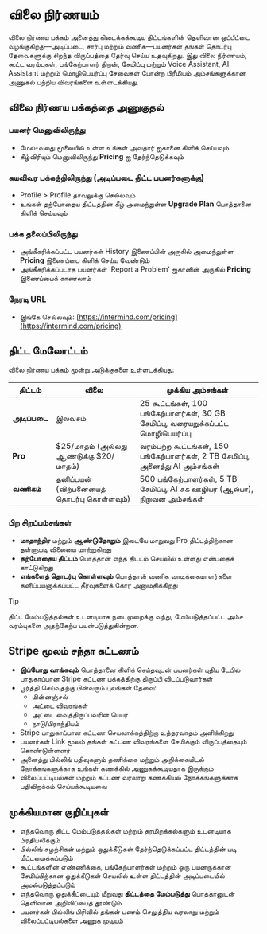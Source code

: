 # விலை நிர்ணயம்

விலை நிர்ணய பக்கம் அனைத்து கிடைக்கக்கூடிய திட்டங்களின் தெளிவான ஒப்பீட்டை வழங்குகிறது—அடிப்படை, சார்பு மற்றும் வணிக—பயனர்கள் தங்கள் தொடர்பு தேவைகளுக்கு சிறந்த விருப்பத்தை தேர்வு செய்ய உதவுகிறது. இது விலை நிர்ணயம், கூட்ட வரம்புகள், பங்கேற்பாளர் திறன், சேமிப்பு மற்றும் Voice Assistant, AI Assistant மற்றும் மொழிபெயர்ப்பு சேவைகள் போன்ற பிரீமியம் அம்சங்களுக்கான அணுகல் பற்றிய விவரங்களை உள்ளடக்கியது.

## விலை நிர்ணய பக்கத்தை அணுகுதல்

### பயனர் மெனுவிலிருந்து

- மேல்-வலது மூலையில் உள்ள உங்கள் அவதார் ஐகானை கிளிக் செய்யவும்
- கீழ்விரியும் மெனுவிலிருந்து **Pricing** ஐ தேர்ந்தெடுக்கவும்

### சுயவிவர பக்கத்திலிருந்து (அடிப்படை திட்ட பயனர்களுக்கு)

- Profile > Profile தாவலுக்கு செல்லவும்
- உங்கள் தற்போதைய திட்டத்தின் கீழ் அமைந்துள்ள **Upgrade Plan** பொத்தானை கிளிக் செய்யவும்

### பக்க தலைப்பிலிருந்து

- அங்கீகரிக்கப்பட்ட பயனர்கள் History இணைப்பின் அருகில் அமைந்துள்ள **Pricing** இணைப்பை கிளிக் செய்ய வேண்டும்
- அங்கீகரிக்கப்படாத பயனர்கள் 'Report a Problem' ஐகானின் அருகில் **Pricing** இணைப்பைக் காணலாம்

### நேரடி URL

- இங்கே செல்லவும்: [https://intermind.com/pricing](https://intermind.com/pricing)

## திட்ட மேலோட்டம்

விலை நிர்ணய பக்கம் மூன்று அடுக்குகளை உள்ளடக்கியது:

| திட்டம்       | விலை                                      | முக்கிய அம்சங்கள்                                                           |
| ------------ | ---------------------------------------- | ------------------------------------------------------------------------- |
| **அடிப்படை**    | இலவசம்                                     | 25 கூட்டங்கள், 100 பங்கேற்பாளர்கள், 30 GB சேமிப்பு, வரையறுக்கப்பட்ட மொழிபெயர்ப்பு      |
| **Pro**      | $25/மாதம் (அல்லது ஆண்டுக்கு $20/மாதம்) | வரம்பற்ற கூட்டங்கள், 150 பங்கேற்பாளர்கள், 2 TB சேமிப்பு, அனைத்து AI அம்சங்கள்       |
| **வணிகம்** | தனிப்பயன் (விற்பனையைத் தொடர்பு கொள்ளவும்)                   | 500 பங்கேற்பாளர்கள், 5 TB சேமிப்பு, AI சக ஊழியர் (ஆல்பா), நிறுவன அம்சங்கள் |

### பிற சிறப்பம்சங்கள்

- **மாதாந்திர** மற்றும் **ஆண்டுதோறும்** இடையே மாறுவது Pro திட்டத்திற்கான தள்ளுபடி விலையை மாற்றுகிறது
- **தற்போதைய திட்டம்** பொத்தான் எந்த திட்டம் செயலில் உள்ளது என்பதைக் காட்டுகிறது
- **எங்களைத் தொடர்பு கொள்ளவும்** பொத்தான் வணிக வாடிக்கையாளர்களை தனிப்பயனாக்கப்பட்ட தீர்வுகளைக் கோர அனுமதிக்கிறது

> [!TIP]
> திட்ட மேம்படுத்தல்கள் உடனடியாக நடைமுறைக்கு வந்து, மேம்படுத்தப்பட்ட அம்ச வரம்புகளை அதற்கேற்ப பயன்படுத்துகின்றன.

## Stripe மூலம் சந்தா கட்டணம்

- **இப்போது வாங்கவும்** பொத்தானை கிளிக் செய்தவுடன் பயனர்கள் புதிய டேபில் பாதுகாப்பான Stripe கட்டண பக்கத்திற்கு திருப்பி விடப்படுவார்கள்
- பூர்த்தி செய்வதற்கு பின்வரும் புலங்கள் தேவை:
  - மின்னஞ்சல்
  - அட்டை விவரங்கள்
  - அட்டை வைத்திருப்பவரின் பெயர்
  - நாடு/பிராந்தியம்
- Stripe பாதுகாப்பான கட்டண செயலாக்கத்திற்கு உத்தரவாதம் அளிக்கிறது
- பயனர்கள் Link மூலம் தங்கள் கட்டண விவரங்களை சேமிக்கும் விருப்பத்தையும் கொண்டுள்ளனர்
- அனைத்து பில்லிங் பதிவுகளும் தணிக்கை மற்றும் அறிக்கையிடல் நோக்கங்களுக்காக உங்கள் கணக்கில் அணுகக்கூடியதாக இருக்கும்
- விலைப்பட்டியல்கள் மற்றும் கட்டண வரலாறு கணக்கியல் நோக்கங்களுக்காக பதிவிறக்கம் செய்யக்கூடியவை

## முக்கியமான குறிப்புகள்

- எந்தவொரு திட்ட மேம்படுத்தல்கள் மற்றும் தரமிறக்கல்களும் உடனடியாக பிரதிபலிக்கும்
- பில்லிங் சுழற்சிகள் மற்றும் ஒதுக்கீடுகள் தேர்ந்தெடுக்கப்பட்ட திட்டத்தின் படி மீட்டமைக்கப்படும்
- கூட்டங்களின் எண்ணிக்கை, பங்கேற்பாளர்கள் மற்றும் ஒரு பயனருக்கான சேமிப்பிற்கான ஒதுக்கீடுகள் செயலில் உள்ள திட்டத்தின் அடிப்படையில் அமல்படுத்தப்படும்
- எந்தவொரு ஒதுக்கீட்டையும் மீறுவது **திட்டத்தை மேம்படுத்து** பொத்தானுடன் தெளிவான அறிவிப்பைத் தூண்டும்
- பயனர்கள் பில்லிங் பிரிவில் தங்கள் பணம் செலுத்திய வரலாறு மற்றும் விலைப்பட்டியல்களை அணுக முடியும்